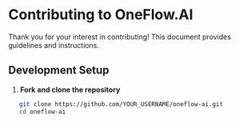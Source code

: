 # Contributing to OneFlow.AI

Thank you for your interest in contributing! This document provides guidelines and instructions.

## Development Setup

1. **Fork and clone the repository**
```bash
   git clone https://github.com/YOUR_USERNAME/oneflow-ai.git
   cd oneflow-ai
